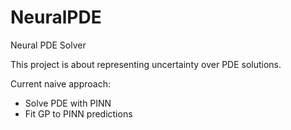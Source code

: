 # NeuralPDE
Neural PDE Solver

This project is about representing uncertainty over PDE solutions. 

Current naive approach:
- Solve PDE with PINN
- Fit GP to PINN predictions